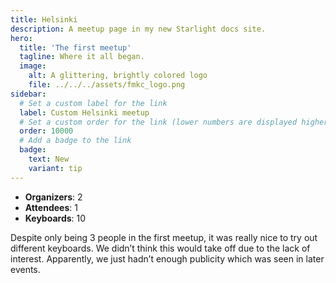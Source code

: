 ```yaml
---
title: Helsinki
description: A meetup page in my new Starlight docs site.
hero:
  title: 'The first meetup'
  tagline: Where it all began.
  image:
    alt: A glittering, brightly colored logo
    file: ../../../assets/fmkc_logo.png
sidebar:
  # Set a custom label for the link
  label: Custom Helsinki meetup
  # Set a custom order for the link (lower numbers are displayed higher up)
  order: 10000
  # Add a badge to the link
  badge:
    text: New
    variant: tip
---
```




- **Organizers**: 2  
- **Attendees**: 1  
- **Keyboards**: 10  

Despite only being 3 people in the first meetup, it was really nice to try out different keyboards. We didn’t think this would take off due to the lack of interest. Apparently, we just hadn’t enough publicity which was seen in later events.
